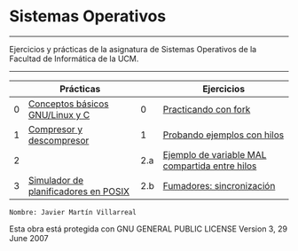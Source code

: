 <!--
Autor: Javier Martín Villarreal
-->

# Sistemas Operativos
---

Ejercicios y prácticas de la asignatura de Sistemas Operativos de la Facultad de Informática de la UCM.

---

|           | Prácticas                                             |     | Ejercicios                                                                         |
| --------- | ----------------------------------------------------- | --- | ---------------------------------------------------------------------------------- |
| 0         | [Conceptos básicos GNU/Linux y C](/practicas/p0)      | 0   | [Practicando con fork](/ejercicios/e1-fork)                                        |
| 1         | [Compresor y descompresor](/practicas/p1)             | 1   | [Probando ejemplos con hilos](/ejercicios/e2-hilos)                                |
| 2         |                                                       | 2.a | [Ejemplo de variable MAL compartida entre hilos](/ejercicios/e3-LecturaEscritura)  |
| 3         | [Simulador de planificadores en POSIX](/practicas/p3) | 2.b |  [Fumadores: sincronización](/ejercicios/e4-sincronizacion/fumadores.c) |


~~~~
Nombre: Javier Martín Villarreal

~~~~

Esta obra está protegida con   GNU GENERAL PUBLIC LICENSE Version 3, 29 June 2007